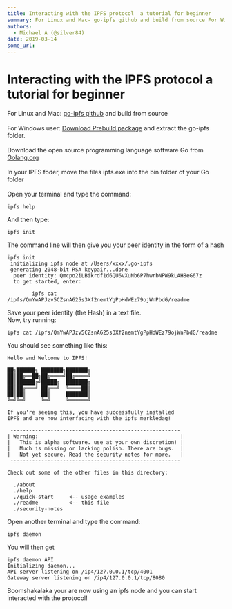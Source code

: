```yaml
---
title: Interacting with the IPFS protocol  a tutorial for beginner 
summary: For Linux and Mac- go-ipfs github and build from source For Windows user- Download Prebuild package and extract the go-ipfs folder. Download the open source programming language software Go from Golang.org In your IPFS foder, move the files ipfs.exe into the bin folder of your Go folder Open your terminal and type the command-ipfs help And then type-ipfs init The command line will then give you your peer identity in the form of a hashipfs init initializing ipfs node at /Users/xxxx/.go-ipfs gener
authors:
  - Michael A (@silver84)
date: 2019-03-14
some_url: 
---
```


# Interacting with the IPFS protocol  a tutorial for beginner 


For Linux and Mac: <a href="https://github.com/ipfs/go-ipfs#build-from-source" target="blank7">go-ipfs github</a> and build from source<br><br>
        For Windows user:  <a href="https://dist.ipfs.io/#go-ipfs" title="Download Prebuild package" target="blank9">Download Prebuild package</a>  and extract the go-ipfs folder.<br>
         <br>
Download the open source programming language software Go from <a href="https://golang.org/dl/" title="Golang.org" target="blank8">Golang.org</a><br><br>
In your IPFS foder, move the files ipfs.exe into the bin folder of your Go folder<br><br>
Open your terminal and type the command: 

```
ipfs help
```

 And then type: 
```
ipfs init
```
 The command line will then give you your peer identity in the form of a hash
```
ipfs init
 initializing ipfs node at /Users/xxxx/.go-ipfs
 generating 2048-bit RSA keypair...done
  peer identity: Qmcpo2iLBikrdf1d6QU6vXuNb6P7hwrbNPW9kLAH8eG67z
  to get started, enter:

        ipfs cat /ipfs/QmYwAPJzv5CZsnA625s3Xf2nemtYgPpHdWEz79ojWnPbdG/readme
```
Save your peer identity (the Hash) in a text file.<br>
Now, try running: 
```
ipfs cat /ipfs/QmYwAPJzv5CZsnA625s3Xf2nemtYgPpHdWEz79ojWnPbdG/readme
```
You should see something like this:
```
Hello and Welcome to IPFS!

██╗██████╗ ███████╗███████╗
██║██╔══██╗██╔════╝██╔════╝
██║██████╔╝█████╗  ███████╗
██║██╔═══╝ ██╔══╝  ╚════██║
██║██║     ██║     ███████║
╚═╝╚═╝     ╚═╝     ╚══════╝

If you're seeing this, you have successfully installed
IPFS and are now interfacing with the ipfs merkledag!

 -------------------------------------------------------
| Warning:                                              |
|   This is alpha software. use at your own discretion! |
|   Much is missing or lacking polish. There are bugs.  |
|   Not yet secure. Read the security notes for more.   |
 -------------------------------------------------------

Check out some of the other files in this directory:

  ./about
  ./help
  ./quick-start     <-- usage examples
  ./readme          <-- this file
  ./security-notes
```
Open another terminal and type the command: 
```
ipfs daemon
```
 You will then get
``` 
ipfs daemon API
Initializing daemon...
API server listening on /ip4/127.0.0.1/tcp/4001
Gateway server listening on /ip4/127.0.0.1/tcp/8080
```
Boomshakalaka your are now using an ipfs node and you can start interacted with the protocol!<br><br><br><br><br><br><br><br><br><br><br>
    

   


